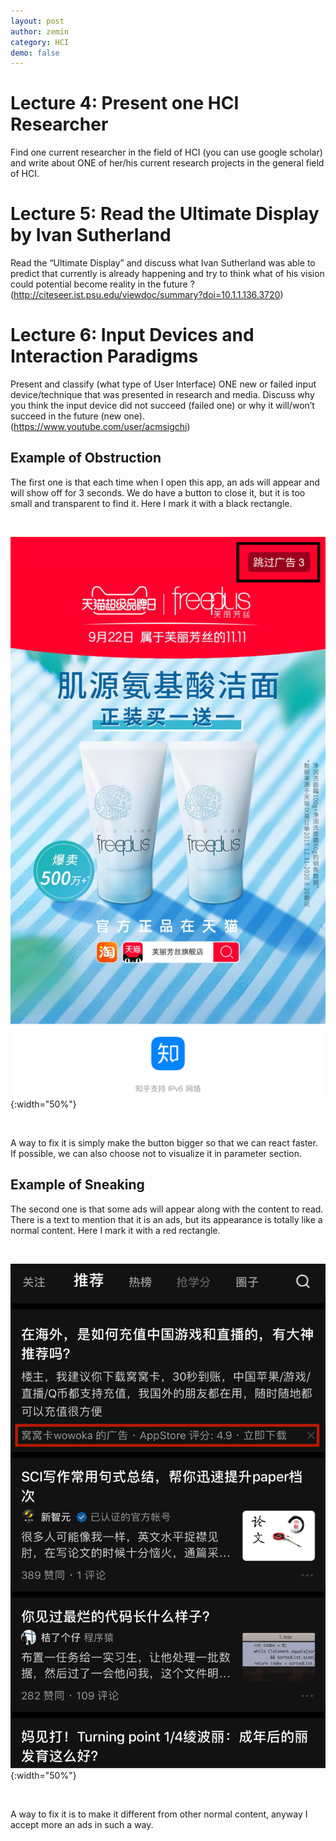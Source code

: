 ```yaml
---
layout: post
author: zemin 
category: HCI
demo: false 
---
```


# Lecture 4: Present one HCI Researcher
Find one current researcher in the field of HCI (you can use google scholar) and write about ONE of
her/his current research projects in the general field of HCI. 

# Lecture 5: Read the Ultimate Display by Ivan Sutherland 
Read the “Ultimate Display” and discuss what Ivan Sutherland was able to predict that currently is
already happening and try to think what of his vision could potential become reality in the future ?
(http://citeseer.ist.psu.edu/viewdoc/summary?doi=10.1.1.136.3720)

# Lecture 6: Input Devices and Interaction Paradigms
Present and classify (what type of User Interface) ONE new or failed input device/technique that was
presented in research and media. Discuss why you think the input device did not succeed (failed one)
or why it will/won’t succeed in the future (new one).
(https://www.youtube.com/user/acmsigchi)

## Example of Obstruction
The first one is that each time when I open this app, an ads will appear and will show off for 3 seconds. We do have a button to close it, but it is too small and transparent to find it. Here I mark it with a black rectangle.

&nbsp;

![Alt text](https://raw.githubusercontent.com/zemin-xu/zemin-xu.github.io/master/assets/images/hci_lecture1/obstruction.png "example of obstruction"){:width="50%"}

&nbsp;

A way to fix it is simply make the button bigger so that we can react faster. If possible, we can also choose not to visualize it in parameter section.

## Example of Sneaking 
The second one is that some ads will appear along with the content to read. There is a text to mention that it is an ads, but its appearance is totally like a normal content. Here I mark it with a red rectangle.

&nbsp;

![Alt text](https://raw.githubusercontent.com/zemin-xu/zemin-xu.github.io/master/assets/images/hci_lecture1/sneaking.png "example of sneaking"){:width="50%"}

&nbsp;

A way to fix it is to make it different from other normal content, anyway I accept more an ads in such a way.